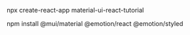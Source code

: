 npx create-react-app material-ui-react-tutorial

npm install @mui/material @emotion/react @emotion/styled


